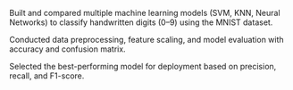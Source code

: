 Built and compared multiple machine learning models (SVM, KNN, Neural Networks) to classify handwritten digits (0–9) using the MNIST dataset.

Conducted data preprocessing, feature scaling, and model evaluation with accuracy and confusion matrix.

Selected the best-performing model for deployment based on precision, recall, and F1-score.
